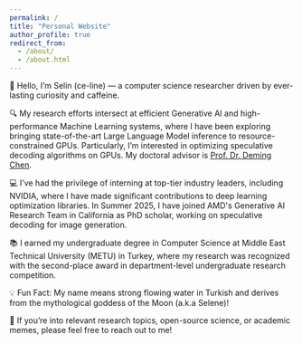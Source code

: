 ```yaml
---
permalink: /
title: "Personal Website"
author_profile: true
redirect_from: 
  - /about/
  - /about.html
---
```


👋 Hello, I’m Selin (ce-line) — a computer science researcher driven by ever-lasting curiosity and caffeine.

🔍 My research efforts intersect at efficient Generative AI and high-performance Machine Learning systems, where I have been exploring bringing state-of-the-art Large Language Model inference to resource-constrained GPUs. Particularly, I’m interested in optimizing speculative decoding algorithms on GPUs. My doctoral advisor is [Prof. Dr. Deming Chen](https://dchen.ece.illinois.edu/). 

💻 I’ve had the privilege of interning at top-tier industry leaders, including NVIDIA, where I have made significant contributions to deep learning optimization libraries. In Summer 2025, I have joined AMD's Generative AI Research Team in California as PhD scholar, working on speculative decoding for image generation.

📚 I earned my undergraduate degree in Computer Science at Middle East Technical University (METU) in Turkey, where my research was recognized with the second-place award in department-level undergraduate research competition.

💡 Fun Fact: My name means strong flowing water in Turkish and derives from the mythological goddess of the Moon (a.k.a Selene)!

📩 If you’re into relevant research topics, open-source science, or academic memes, please feel free to reach out to me!


